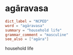 # agāravasa

``` toml
dict_label = "NCPED"
word = "agāravasa"
summary = "household life"
grammar_comment = "masculine"
see_also = ["agāra"]
```

household life

